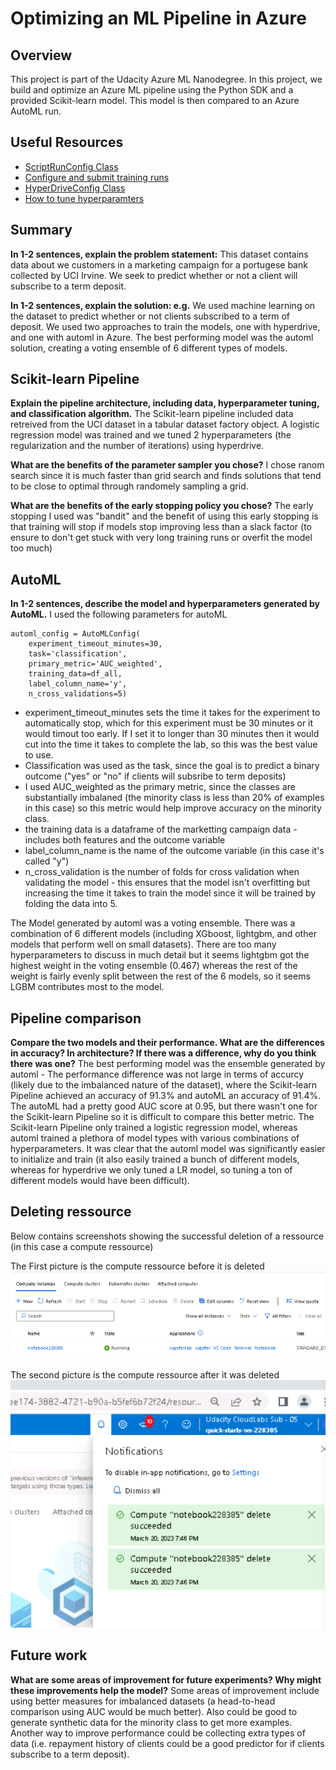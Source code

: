 # Optimizing an ML Pipeline in Azure

## Overview
This project is part of the Udacity Azure ML Nanodegree.
In this project, we build and optimize an Azure ML pipeline using the Python SDK and a provided Scikit-learn model.
This model is then compared to an Azure AutoML run.

## Useful Resources
- [ScriptRunConfig Class](https://docs.microsoft.com/en-us/python/api/azureml-core/azureml.core.scriptrunconfig?view=azure-ml-py)
- [Configure and submit training runs](https://docs.microsoft.com/en-us/azure/machine-learning/how-to-set-up-training-targets)
- [HyperDriveConfig Class](https://docs.microsoft.com/en-us/python/api/azureml-train-core/azureml.train.hyperdrive.hyperdriveconfig?view=azure-ml-py)
- [How to tune hyperparamters](https://docs.microsoft.com/en-us/azure/machine-learning/how-to-tune-hyperparameters)


## Summary
**In 1-2 sentences, explain the problem statement:**
This dataset contains data about we customers in a marketing campaign for a portugese bank collected by UCI Irvine. We seek to predict whether or not a client will subscribe to a term deposit.

**In 1-2 sentences, explain the solution: e.g.**
We used machine learning on the dataset to predict whether or not clients subscribed to a term of deposit. We used two approaches to train the models, one with hyperdrive, and one with automl in Azure. The best performing model was the automl solution, creating a voting ensemble of 6 different types of models.

## Scikit-learn Pipeline
**Explain the pipeline architecture, including data, hyperparameter tuning, and classification algorithm.**
The Scikit-learn pipeline included data retreived from the UCI dataset in a tabular dataset factory object. A logistic regression model was trained and we tuned 2 hyperparameters (the regularization and the number of iterations) using hyperdrive.

**What are the benefits of the parameter sampler you chose?**
I chose ranom search since it is much faster than grid search and finds solutions that tend to be close to optimal through randomely sampling a grid.


**What are the benefits of the early stopping policy you chose?**
The early stopping I used was "bandit" and the benefit of using this early stopping is that training will stop if models stop improving less than a slack factor (to ensure to don't get stuck with very long training runs or overfit the model too much)

## AutoML
**In 1-2 sentences, describe the model and hyperparameters generated by AutoML.**
I used the following parameters for autoML 
```
automl_config = AutoMLConfig(
    experiment_timeout_minutes=30,
    task='classification',
    primary_metric='AUC_weighted',
    training_data=df_all,
    label_column_name='y',
    n_cross_validations=5)
```
- experiment_timeout_minutes sets the time it takes for the experiment to automatically stop, which for this experiment must be 30 minutes or it would timout too early. If I set it to longer than 30 minutes then it would cut into the time it takes to complete the lab, so this was the best value to use.
- Classification was used as the task, since the goal is to predict a binary outcome ("yes" or "no" if clients will subsribe to term deposits)
- I used AUC_weighted as the primary metric, since the classes are substantially imbalaned (the minority class is less than 20% of examples in this case) so this metric would help improve accuracy on the minority class.
- the training data is a dataframe of the marketting campaign data - includes both features and the outcome variable
- label_column_name is the name of the outcome variable (in this case it's called "y")
- n_cross_validation is the number of folds for cross validation when validating the model - this ensures that the model isn't overfitting but increasing the time it takes to train the model since it will be trained by folding the data into 5.

The Model generated by automl was a voting ensemble. There was a combination of 6 different models (including XGboost, lightgbm, and other models that perform well on small datasets). There are too many hyperparameters to discuss in much detail but it seems lightgbm got the highest weight in the voting ensemble (0.467) whereas the rest of the weight is fairly evenly split between the rest of the 6 models, so it seems LGBM contributes most to the model.

## Pipeline comparison
**Compare the two models and their performance. What are the differences in accuracy? In architecture? If there was a difference, why do you think there was one?**
The best performing model was the ensemble generated by automl - The performance difference was not large in terms of accurcy (likely due to the imbalanced nature of the dataset), where the Scikit-learn Pipeline achieved an accuracy of 91.3% and autoML an accuracy of 91.4%. The autoML had a pretty good AUC score at 0.95, but there wasn't one for the Scikit-learn Pipeline so it is difficult to compare this better metric. The Scikit-learn Pipeline only trained a logistic regression model, whereas automl trained a plethora of model types with various combinations of hyperparameters. It was clear that the automl model was significantly easier to initialize and train (it also easily trained a bunch of different models, whereas for hyperdrive we only tuned a LR model, so tuning a ton of different models would have been difficult).


## Deleting ressource
Below contains screenshots showing the successful deletion of a ressource (in this case a compute ressource)

The First picture is the compute ressource before it is deleted
![alt text](https://github.com/plizeeee/ML-Engineer-Course/blob/master/Module_1_Training_on_Azure/images/Compute_Before_Deletion.PNG)

The second picture is the compute ressource after it was deleted
![alt text](https://github.com/plizeeee/ML-Engineer-Course/blob/master/Module_1_Training_on_Azure/images/Compute_deletion_succeeded.PNG)

## Future work
**What are some areas of improvement for future experiments? Why might these improvements help the model?**
Some areas of improvement include using better measures for imbalanced datasets (a head-to-head comparison using AUC would be much better). Also could be good to generate synthetic data for the minority class to get more examples. Another way to improve performance could be collecting extra types of data (i.e. repayment history of clients could be a good predictor for if clients subscribe to a term deposit).
